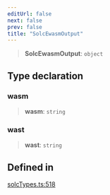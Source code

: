 ```yaml
---
editUrl: false
next: false
prev: false
title: "SolcEwasmOutput"
---
```


> **SolcEwasmOutput**: `object`

## Type declaration

### wasm

> **wasm**: `string`

### wast

> **wast**: `string`

## Defined in

[solcTypes.ts:518](https://github.com/qbzzt/tevm-monorepo/blob/main/bundler-packages/solc/src/solcTypes.ts#L518)
